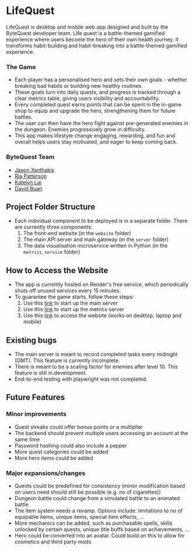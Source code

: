 # LifeQuest

LifeQuest is desktop and mobile web app designed and built by the ByteQuest developer team. Life quest is a battle-themed gamified experience where users become the hero of their own health journey. It transforms habit-building and habit-breaking into a battle-themed gamified experience. 

### The Game
- Each player has a personalised hero and sets their own goals - whether breaking bad habits or building new healthy routines. 
- These goals turn into daily quests, and progress is tracked through a clear metrics table, giving users visibility and accountability.
- Every completed quest earns points that can be spent in the in-game shop to equip and upgrade the hero, strengthening them for future battles.  
- The user can then have the hero fight against pre-generated enemies in the dungeon. Enemies progressively grow in difficulty.
- This app makes lifestyle change engaging, rewarding, and fun and overall helps users stay motivated, and eager to keep coming back.

### ByteQuest Team
- [Jason Xanthakis](https://github.com/jasonxanthakis)
- [Ria Patterson](https://github.com/riapatterson)
- [Katelyn Lai](https://github.com/katelynlai)
- [David Buari](https://github.com/davidbuari)

## Project Folder Structure
- Each individual component to be deployed is in a separate folder. There are currently three components:
    1. The front-end website (in the `website` folder)
    2. The main API server and main gateway (in the `server` folder)
    3. The data visualisation microservice written in Python (in the `metrics_service` folder)

## How to Access the Website
- The app is currently hosted on Render's free service, which periodically shuts off unused services every 15 minutes.
- To guarantee the game starts, follow these steps:
    1. Use this [link](https://lifequest-api.onrender.com) to start up the main server
    2. Use this [link](https://lifequest-metrics.onrender.com) to start up the metrics server
    3. Use this [link](https://lifequest-bagl.onrender.com) to access the website (works on desktop, laptop and mobile)

## Existing bugs
- The main server is meant to record completed tasks every midnight (GMT). This feature is currently incomplete.
- There is meant to be a scaling factor for enemies after level 10. This feature is still in development.
- End-to-end testing with playwright was not completed.

## Future Features
### Minor improvements
- Quest streaks could offer bonus points or a multiplier
- The backend should prevent multiple users accessing an account at the same time
- Password hashing could also include a pepper
- More quest categories could be added
- More hero items could be added

### Major expansions/changes
- Quests could be predefined for consistency (minor modification based on users need should still be possible (e.g. no of cigarettes))
- Dungeon battle could change from a simulated battle to an animated battle
- The item system needs a revamp. Options include: limitations to no of equipable items, unique items, special item effects, ...
- More mechanics can be added, such as purchasable spells, skills unlocked by certain quests, unique title buffs based on achievements, ...
- Hero could be converted into an avatar. Could build on this to allow for cosmetics and third party mods